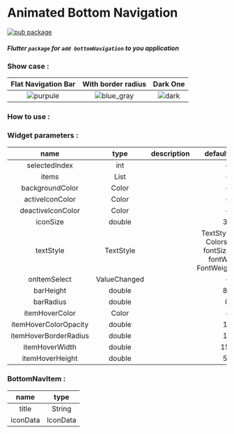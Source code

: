 # Animated Bottom Navigation

[![pub package](https://img.shields.io/pub/v/bottom_animation?color=green&style=flat-square)](https://pub.dev/packages/bottom_animation)

##### Flutter `package` for `add bottomNavigation` to you application

### Show case :

|                     Flat Navigation Bar                      |                      With border radius                      |                           Dark One                           |
| :----------------------------------------------------------: | :----------------------------------------------------------: | :----------------------------------------------------------: |
| ![purpule](https://github.com/mahmoud-eslami/bottom_animation/blob/master/files/purple-showCase.gif) | ![blue_gray](https://github.com/mahmoud-eslami/bottom_animation/blob/master/files/blueGray-showCase.gif) | ![dark](https://github.com/mahmoud-eslami/bottom_animation/blob/master/files/black-showCase.gif) |

### How to use :

### Widget parameters :

|         name          |        type         | description |                        default_value                         |
| :-------------------: | :-----------------: | :---------: | :----------------------------------------------------------: |
|     selectedIndex     |         int         |             |                              -                               |
|         items         | List<BottomNavItem> |             |                              -                               |
|    backgroundColor    |        Color        |             |                              -                               |
|    activeIconColor    |        Color        |             |                              -                               |
|   deactiveIconColor   |        Color        |             |                              -                               |
|       iconSize        |       double        |             |                              30                              |
|       textStyle       |      TextStyle      |             | TextStyle(color: Colors.white, fontSize: 18.0, fontWeight: FontWeight.w300) |
|     onItemSelect      |  ValueChanged<int>  |             |                              -                               |
|       barHeight       |       double        |             |                              80                              |
|       barRadius       |       double        |             |                              0                               |
|    itemHoverColor     |        Color        |             |                              -                               |
| itemHoverColorOpacity |       double        |             |                              13                              |
| itemHoverBorderRadius |       double        |             |                              15                              |
|    itemHoverWidth     |       double        |             |                             150                              |
|    itemHoverHeight    |       double        |             |                              55                              |

### BottomNavItem :

|   name   |   type   |
| :------: | :------: |
|  title   |  String  |
| iconData | IconData |

